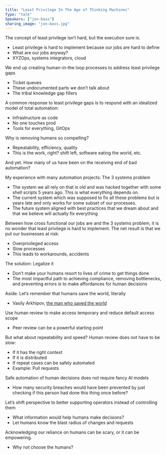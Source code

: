 ```yaml
---
title: "Least Privilege In The Age of Thinking Machines"
Type: "talk"
Speakers: ["jon-bass"]
sharing_image: "jon-bass.jpg"
---
```


The concept of least privilege isn’t hard, but the execution sure is.

* Least privilege is hard to implement because our jobs are hard to define
* What are our jobs anyway?
* XYZOps, systems integrators, cloud

We end up creating human-in-the loop processes to address least privilege gaps

* Ticket queues
* These undocumented parts we don’t talk about
* The tribal knowledge gap fillers

A common response to least privilege gaps is to respond with an idealized model of total automation:

* Infrastructure as code
* No one touches prod
* Tools for everything, GitOps

Why is removing humans so compelling?

* Repeatability, efficiency, quality
* This is the work, right? shift left, software eating the world, etc.

And yet. How many of us have been on the receiving end of bad automation?

My experience with many automation projects: The 3 systems problem

* The system we all rely on that is old and was hacked together with some shell scripts 5 years ago. This is what everything depends on.
* The current system which was supposed to fix all these problems but is years late and only works for some subset of our processes.
* The future system aligned with best practices that we dream about and that we believe will actually fix everything

Between how cross functional our jobs are and the 3 systems problem, it is no wonder that least privilege is hard to implement. The net result is that we put our businesses at risk:

* Overprivileged access
* Slow processes
* This leads to workarounds, accidents

The solution: Legalize it

* Don’t make your humans resort to lives of crime to get things done
* The most impactful path to achieving compliance, removing bottlenecks, and preventing errors is to make affordances for human decisions

Aside: Let’s remember that humans save the world, literally

* Vasily Arkhipov, [the man who saved the world](https://en.wikipedia.org/wiki/Vasily_Arkhipov)

Use human review to make access temporary and reduce default access scope

* Peer review can be a powerful starting point

But what about repeatability and speed? Human review does not have to be slow:

* If it has the right context
* If it is distributed
* If repeat cases can be safely automated
* Example: Pull requests

Safe automation of human decisions does not require fancy AI models

* How many security breaches would have been prevented by just checking if this person had done this thing once before?

Let’s shift perspective to better supporting operators instead of controlling them

* What information would help humans make decisions?
* Let humans know the blast radius of changes and requests

Acknowledging our reliance on humans can be scary, or it can be empowering.

* Why not choose the humans?
